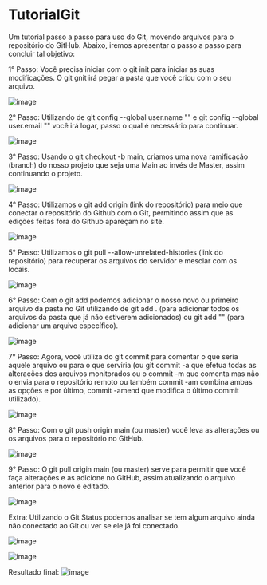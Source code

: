 # TutorialGit
Um tutorial passo a passo para uso do Git, movendo arquivos para o repositório do GitHub. Abaixo, iremos apresentar o passo a passo para concluir tal objetivo:


1° Passo: Você precisa iniciar com o git init para iniciar as suas modificações. O git gnit irá pegar a pasta que você criou com o seu arquivo.

![image](https://github.com/ChristianVarandas/TutorialGit/assets/160960774/88690e44-5ecc-4568-93b2-e6fe0c9fca6d)


2° Passo: Utilizando de git config --global user.name "" e git config --global user.email "" você irá logar, passo o qual é necessário para continuar.

![image](https://github.com/ChristianVarandas/TutorialGit/assets/160960774/fc2493d3-39ea-4e09-b2d1-acdacd2dad40)


3° Passo: Usando o git checkout -b main, criamos uma nova ramificação (branch) do nosso projeto que seja uma Main ao invés de Master, assim continuando o projeto.

![image](https://github.com/ChristianVarandas/TutorialGit/assets/160960774/ccaf1acf-c6eb-4531-880a-3061e38eb976)


4° Passo: Utilizamos o git add origin (link do repositório) para meio que conectar o repositório do Github com o Git, permitindo assim que as edições feitas fora do Github apareçam no site.

![image](https://github.com/ChristianVarandas/TutorialGit/assets/160960774/74fef5fb-b740-48cb-b78c-4d7f6a56b841)


5° Passo: Utilizamos o git pull --allow-unrelated-histories (link do repositório) para recuperar os arquivos do servidor e mesclar com os locais.

![image](https://github.com/ChristianVarandas/TutorialGit/assets/160960774/64654385-bcf2-4a86-9be3-6569d8669eb5)


6° Passo: Com o git add podemos adicionar o nosso novo ou primeiro arquivo da pasta no Git utilizando de git add . (para adicionar todos os arquivos da pasta que já não estiverem adicionados) ou git add "" (para adicionar um arquivo específico).

![image](https://github.com/ChristianVarandas/TutorialGit/assets/160960774/371371f4-7ab5-4966-a924-59425cb7afd3)


7° Passo: Agora, você utiliza do git commit para comentar o que seria aquele arquivo ou para o que serviria (ou git commit -a que efetua todas as alterações dos arquivos monitorados ou o commit -m que comenta mas não o envia para o repositório remoto ou também commit -am combina ambas as opções e por último, commit -amend 
que modifica o último commit utilizado).

![image](https://github.com/ChristianVarandas/TutorialGit/assets/160960774/b93dfbf6-3ade-41d2-a77a-697f4e296200)


8° Passo: Com o git push origin main (ou master) você leva as alterações ou os arquivos para o repositório no GitHub.

![image](https://github.com/ChristianVarandas/TutorialGit/assets/160960774/70573353-3cbf-4ab7-a9c8-1180c7a2f096)


9° Passo: O git pull origin main (ou master) serve para permitir que você faça alterações e as adicione no GitHub, assim atualizando o arquivo anterior para o novo e editado.

![image](https://github.com/ChristianVarandas/TutorialGit/assets/160960774/44265de6-7a50-493a-98c4-1ae249565973)


Extra: Utilizando o Git Status podemos analisar se tem algum arquivo ainda não conectado ao Git ou ver se ele já foi conectado.

![image](https://github.com/ChristianVarandas/TutorialGit/assets/160960774/f96b9846-08de-4982-b03a-19db6a24fdcb)

![image](https://github.com/ChristianVarandas/TutorialGit/assets/160960774/379ed847-ff07-4bd3-b5cf-075525fcff6d)


Resultado final: ![image](https://github.com/ChristianVarandas/TutorialGit/assets/160960774/c1488046-525f-46c6-957e-d77533842c74)


